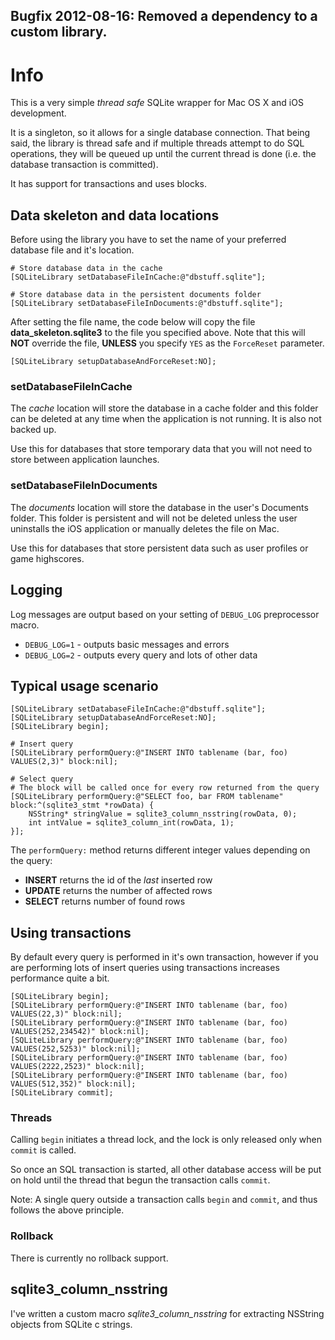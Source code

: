 ## Bugfix 2012-08-16: Removed a dependency to a custom library.

# Info

This is a very simple *thread safe* SQLite wrapper for Mac OS X and iOS development.

It is a singleton, so it allows for a single database connection. That being said, the library is thread
safe and if multiple threads attempt to do SQL operations, they will be queued up until the current
thread is done (i.e. the database transaction is committed).

It has support for transactions and uses blocks.

## Data skeleton and data locations

Before using the library you have to set the name of your preferred database file and it's location.


    # Store database data in the cache
    [SQLiteLibrary setDatabaseFileInCache:@"dbstuff.sqlite"];
     
    # Store database data in the persistent documents folder
    [SQLiteLibrary setDatabaseFileInDocuments:@"dbstuff.sqlite"];

After setting the file name, the code below will copy the file **data_skeleton.sqlite3** to the file you specified above.
Note that this will **NOT** override the file, **UNLESS** you specify `YES` as the `ForceReset` parameter.

    [SQLiteLibrary setupDatabaseAndForceReset:NO];

### setDatabaseFileInCache 

The *cache* location will store the database in a cache folder and this folder can be deleted at any time
when the application is not running. It is also not backed up.

Use this for databases that store temporary data that you will not need to store between application launches.

### setDatabaseFileInDocuments

The *documents* location will store the database in the user's Documents folder. This folder is persistent
and will not be deleted unless the user uninstalls the iOS application or manually deletes the file on Mac.

Use this for databases that store persistent data such as user profiles or game highscores.

## Logging

Log messages are output based on your setting of `DEBUG_LOG` preprocessor macro.

* `DEBUG_LOG=1` - outputs basic messages and errors
* `DEBUG_LOG=2` - outputs every query and lots of other data

## Typical usage scenario

    [SQLiteLibrary setDatabaseFileInCache:@"dbstuff.sqlite"];
    [SQLiteLibrary setupDatabaseAndForceReset:NO];
    [SQLiteLibrary begin];
    
    # Insert query
    [SQLiteLibrary performQuery:@"INSERT INTO tablename (bar, foo) VALUES(2,3)" block:nil];

    # Select query
    # The block will be called once for every row returned from the query
    [SQLiteLibrary performQuery:@"SELECT foo, bar FROM tablename" block:^(sqlite3_stmt *rowData) {
        NSString* stringValue = sqlite3_column_nsstring(rowData, 0);
        int intValue = sqlite3_column_int(rowData, 1);
    }];


The `performQuery:` method returns different integer values depending on the query:

* **INSERT** returns the id of the *last* inserted row
* **UPDATE** returns the number of affected rows
* **SELECT** returns number of found rows

## Using transactions

By default every query is performed in it's own transaction, however if you are performing lots
of insert queries using transactions increases performance quite a bit.

    [SQLiteLibrary begin];
    [SQLiteLibrary performQuery:@"INSERT INTO tablename (bar, foo) VALUES(22,3)" block:nil];
    [SQLiteLibrary performQuery:@"INSERT INTO tablename (bar, foo) VALUES(252,234542)" block:nil];
    [SQLiteLibrary performQuery:@"INSERT INTO tablename (bar, foo) VALUES(252,5253)" block:nil];
    [SQLiteLibrary performQuery:@"INSERT INTO tablename (bar, foo) VALUES(2222,2523)" block:nil];
    [SQLiteLibrary performQuery:@"INSERT INTO tablename (bar, foo) VALUES(512,352)" block:nil];
    [SQLiteLibrary commit];

### Threads

Calling `begin` initiates a thread lock, and the lock is only released only when `commit` is called.

So once an SQL transaction is started, all other database access will be put on hold until the thread
that begun the transaction calls `commit`.

Note: A single query outside a transaction calls `begin` and `commit`, and thus follows the above principle.

### Rollback

There is currently no rollback support.

## sqlite3\_column\_nsstring

I've written a custom macro *sqlite3_column_nsstring* for extracting NSString objects from SQLite c strings.
